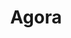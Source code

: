 ---
layout: post
title: Agora
director: Alejandro Amenabar
year: 2009
cover: https://images.mubicdn.net/images/film/2386/cache-28542-1637676780/image-w1280.jpg
---